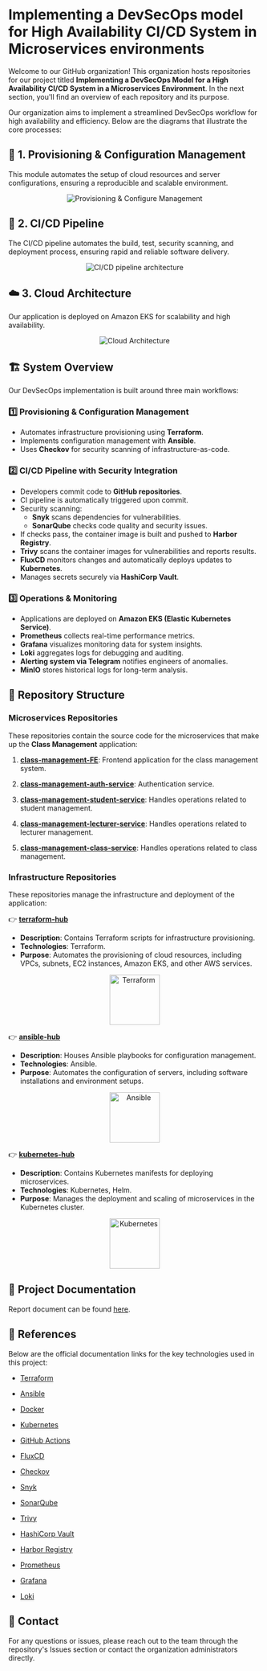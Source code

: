 # Implementing a DevSecOps model for High Availability CI/CD System in Microservices environments

Welcome to our GitHub organization! This organization hosts repositories for our project titled **Implementing a DevSecOps Model for a High Availability CI/CD System in a Microservices Environment**. In the next section, you'll find an overview of each repository and its purpose.

Our organization aims to implement a streamlined DevSecOps workflow for high availability and efficiency. Below are the diagrams that illustrate the core processes:

## 🔧 1. Provisioning & Configuration Management

This module automates the setup of cloud resources and server configurations, ensuring a reproducible and scalable environment.

<p align="center">
    <img src="../images/Infrastructure.png" alt="Provisioning & Configure Management"></img>
</p>

## 🤖 2. CI/CD Pipeline

The CI/CD pipeline automates the build, test, security scanning, and deployment process, ensuring rapid and reliable software delivery.

<p align="center">
    <img src="../images/CICD.png" alt="CI/CD pipeline architecture"></img>
</p>

## ☁️ 3. Cloud Architecture

Our application is deployed on Amazon EKS for scalability and high availability.

<p align="center">
    <img src="../images/Cloud-Architecture.png" alt="Cloud Architecture"></img>
</p>

## 🏗️ System Overview

Our DevSecOps implementation is built around three main workflows:

### **1️⃣ Provisioning & Configuration Management**
- Automates infrastructure provisioning using **Terraform**.
- Implements configuration management with **Ansible**.
- Uses **Checkov** for security scanning of infrastructure-as-code.

### **2️⃣ CI/CD Pipeline with Security Integration**
- Developers commit code to **GitHub repositories**.
- CI pipeline is automatically triggered upon commit.
- Security scanning:
  - **Snyk** scans dependencies for vulnerabilities.
  - **SonarQube** checks code quality and security issues.
- If checks pass, the container image is built and pushed to **Harbor Registry**.
- **Trivy** scans the container images for vulnerabilities and reports results.
- **FluxCD** monitors changes and automatically deploys updates to **Kubernetes**.
- Manages secrets securely via **HashiCorp Vault**.

### **3️⃣ Operations & Monitoring**
- Applications are deployed on **Amazon EKS (Elastic Kubernetes Service)**.
- **Prometheus** collects real-time performance metrics.
- **Grafana** visualizes monitoring data for system insights.
- **Loki** aggregates logs for debugging and auditing.
- **Alerting system via Telegram** notifies engineers of anomalies.
- **MinIO** stores historical logs for long-term analysis.

## 📂 Repository Structure

### Microservices Repositories

These repositories contain the source code for the microservices that make up the **Class Management** application:

1. [**class-management-FE**](https://github.com/NT548-P11-DevOps-Technology/class-management-FE): Frontend application for the class management system.

2. [**class-management-auth-service**](https://github.com/NT548-P11-DevOps-Technology/class-management-auth-service): Authentication service.

3. [**class-management-student-service**](https://github.com/NT548-P11-DevOps-Technology/class-management-student-service): Handles operations related to student management.

4. [**class-management-lecturer-service**](https://github.com/NT548-P11-DevOps-Technology/class-management-lecturer-service): Handles operations related to lecturer management.

5. [**class-management-class-service**](https://github.com/NT548-P11-DevOps-Technology/class-management-class-service): Handles operations related to class management.

### Infrastructure Repositories

These repositories manage the infrastructure and deployment of the application:

👉 [**terraform-hub**](https://github.com/NT548-P11-DevOps-Technology/terraform-hub)
- **Description**: Contains Terraform scripts for infrastructure provisioning.
- **Technologies**: Terraform.
- **Purpose**: Automates the provisioning of cloud resources, including VPCs, subnets, EC2 instances, Amazon EKS, and other AWS services.

<p align="center">
    <img src="../images/Terraform.png" alt="Terraform" width="100"></img>
</p>

👉 [**ansible-hub**](https://github.com/NT548-P11-DevOps-Technology/ansible-hub)
- **Description**: Houses Ansible playbooks for configuration management.
- **Technologies**: Ansible.
- **Purpose**: Automates the configuration of servers, including software installations and environment setups.

<p align="center">
    <img src="../images/Ansible.png" alt="Ansible" width="100"></img>
</p>

👉 [**kubernetes-hub**](https://github.com/NT548-P11-DevOps-Technology/kubernetes-hub)
- **Description**: Contains Kubernetes manifests for deploying microservices.
- **Technologies**: Kubernetes, Helm.
- **Purpose**: Manages the deployment and scaling of microservices in the Kubernetes cluster.

<p align="center">
    <img src="../images/Kubernetes.png" alt="Kubernetes" width="100"></img>
</p>

## 📖 Project Documentation

Report document can be found [here](../materials/NT548.P11_NHOM03.pdf).

## 🔗 References

Below are the official documentation links for the key technologies used in this project:

- [Terraform](https://developer.hashicorp.com/terraform/docs)

- [Ansible](https://docs.ansible.com)

- [Docker](https://docs.docker.com)

- [Kubernetes](https://kubernetes.io/docs)

- [GitHub Actions](https://docs.github.com/en/actions)

- [FluxCD](https://fluxcd.io/docs)

- [Checkov](https://www.checkov.io/1.Welcome/Quick%20Start.html)

- [Snyk](https://snyk.io/docs)

- [SonarQube](https://docs.sonarqube.org)

- [Trivy](https://aquasecurity.github.io/trivy)

- [HashiCorp Vault](https://developer.hashicorp.com/vault/docs)

- [Harbor Registry](https://goharbor.io/docs)

- [Prometheus](https://prometheus.io/docs)

- [Grafana](https://grafana.com/docs)

- [Loki](https://grafana.com/docs/loki/latest)

## 💪 Contact

For any questions or issues, please reach out to the team through the repository's Issues section or contact the organization administrators directly.
